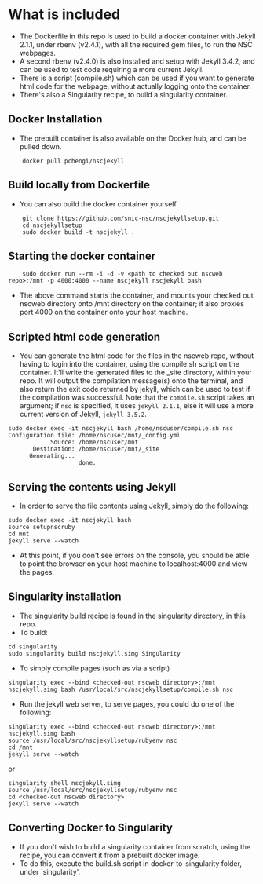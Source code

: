 # What is included

- The Dockerfile in this repo is used to build a docker container with Jekyll 2.1.1, under rbenv (v2.4.1), with all the required gem files, to run the NSC webpages.
- A second rbenv (v2.4.0) is also installed and setup with Jekyll 3.4.2, and can be used to test code requiring a more current Jekyll.
- There is a script (compile.sh) which can be used if you want to generate html code for the webpage, without actually logging onto the container.
- There's also a Singularity recipe, to build a singularity container.

## Docker Installation

- The prebuilt container is also available on the Docker hub, and can be pulled down.

```
    docker pull pchengi/nscjekyll
```

## Build locally from Dockerfile

- You can also build the docker container yourself. 

```
    git clone https://github.com/snic-nsc/nscjekyllsetup.git
    cd nscjekyllsetup
    sudo docker build -t nscjekyll .
```

## Starting the docker container

```
    sudo docker run --rm -i -d -v <path to checked out nscweb repo>:/mnt -p 4000:4000 --name nscjekyll nscjekyll bash

```

- The above command starts the container, and mounts your checked out nscweb directory onto /mnt directory on the container; it also proxies port 4000 on the container onto your host machine.

## Scripted html code generation

- You can generate the html code for the files in the nscweb repo, without having to login into the container, using the compile.sh script on the container. It'll write the generated files to the _site directory, within your repo. It will output the compilation message(s) onto the terminal, and also return the exit code returned by jekyll, which can be used to test if the compilation was successful. Note that the `compile.sh` script takes an argument; if `nsc` is specified, it uses `jekyll 2.1.1`, else it will use a more current version of Jekyll, `jekyll 3.5.2`.

```
sudo docker exec -it nscjekyll bash /home/nscuser/compile.sh nsc
Configuration file: /home/nscuser/mnt/_config.yml
            Source: /home/nscuser/mnt
       Destination: /home/nscuser/mnt/_site
      Generating... 
                    done.
```

## Serving the contents using Jekyll

- In order to serve the file contents using Jekyll, simply do the following:

```
sudo docker exec -it nscjekyll bash
source setupnscruby
cd mnt
jekyll serve --watch
```
- At this point, if you don't see errors on the console, you should be able to point the browser on your host machine to localhost:4000 and view the pages.

## Singularity installation

- The singularity build recipe is found in the singularity directory, in this repo.
- To build:
```
cd singularity
sudo singularity build nscjekyll.simg Singularity
```

- To simply compile pages (such as via a script)
```
singularity exec --bind <checked-out nscweb directory>:/mnt nscjekyll.simg bash /usr/local/src/nscjekyllsetup/compile.sh nsc
```

- Run the jekyll web server, to serve pages, you could do one of the following:
```
singularity exec --bind <checked-out nscweb directory>:/mnt nscjekyll.simg bash
source /usr/local/src/nscjekyllsetup/rubyenv nsc
cd /mnt
jekyll serve --watch
```

or   
```
singularity shell nscjekyll.simg
source /usr/local/src/nscjekyllsetup/rubyenv nsc
cd <checked-out nscweb directory>
jekyll serve --watch
```

## Converting Docker to Singularity

- If you don't wish to build a singularity container from scratch, using the recipe, you can convert it from a prebuilt docker image.
- To do this, execute the build.sh script in docker-to-singularity folder, under `singularity'.
